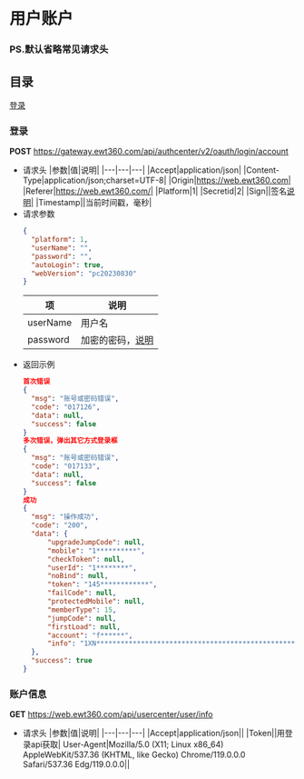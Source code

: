 # 用户账户
### PS.默认省略常见请求头

## 目录
[登录](#登录)

### 登录
**POST**
https://gateway.ewt360.com/api/authcenter/v2/oauth/login/account
* 请求头
  |参数|值|说明|
  |---|---|---|
  |Accept|application/json|
  |Content-Type|application/json;charset=UTF-8|
  |Origin|https://web.ewt360.com|
  |Referer|https://web.ewt360.com/|
  |Platform|1|
  |Secretid|2|
  |Sign||签名[说明](Uni.md#签名)|
  |Timestamp||当前时间戳，毫秒|
* 请求参数
  ```JSON
  {
    "platform": 1,
    "userName": "",
    "password": "",
    "autoLogin": true,
    "webVersion": "pc20230830"
  }
  ```
  |项|说明|
  |---|---|
  |userName|用户名|
  |password|加密的密码，[说明](Uni.md#密码加密)|
* 返回示例
  ```JSON
  首次错误
  {
    "msg": "账号或密码错误",
    "code": "017126",
    "data": null,
    "success": false
  }
  多次错误，弹出其它方式登录框
  {
    "msg": "账号或密码错误",
    "code": "017133",
    "data": null,
    "success": false
  }
  成功
  {
    "msg": "操作成功",
    "code": "200",
    "data": {
        "upgradeJumpCode": null,
        "mobile": "1**********",
        "checkToken": null,
        "userId": "1********",
        "noBind": null,
        "token": "145************",
        "failCode": null,
        "protectedMobile": null,
        "memberType": 15,
        "jumpCode": null,
        "firstLoad": null,
        "account": "f******",
        "info": "1XN****************************************************************"
    },
    "success": true
  }
  ```
### 账户信息
**GET**
https://web.ewt360.com/api/usercenter/user/info
* 请求头
  |参数|值|说明|
  |---|---|---|
  |Accept|application/json||
  |Token||用登录api获取|
  User-Agent|Mozilla/5.0 (X11; Linux x86_64) AppleWebKit/537.36 (KHTML, like Gecko) Chrome/119.0.0.0 Safari/537.36 Edg/119.0.0.0||